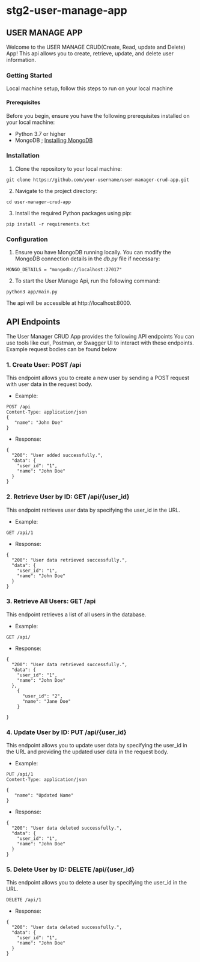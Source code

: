 # stg2-user-manage-app

## USER MANAGE APP
Welcome to the USER MANAGE CRUD(Create, Read, update and Delete) App! This api allows you to create, retrieve, update, and delete user information.

### Getting Started
Local machine setup, follow this steps to run on your local machine

#### Prerequisites
Before you begin, ensure you have the following prerequisites installed on your local machine:

- Python 3.7 or higher
- MongoDB ;
[Installing MongoDB](https://www.mongodb.com/docs/manual/administration/install-community/)

### Installation
1. Clone the repository to your local machine:

`git clone https://github.com/your-username/user-manager-crud-app.git`

2. Navigate to the project directory:

`cd user-manager-crud-app`

3. Install the required Python packages using pip:

```pip install -r requirements.txt```

### Configuration
1. Ensure you have MongoDB running locally. You can modify the MongoDB connection details in the *db.py* file if necessary:

``MONGO_DETAILS = "mongodb://localhost:27017"``

2. To start the User Manage Api, run the following command:
   
`python3 app/main.py`

The api will be accessible at http://localhost:8000.


## API Endpoints
The User Manager CRUD App provides the following API endpoints
You can use tools like curl, Postman, or Swagger UI to interact with these endpoints. Example request bodies can be found below

### 1. Create User: POST /api
This endpoint allows you to create a new user by sending a POST request with user data in the request body.
- Example:
 ```
POST /api
Content-Type: application/json
{
    "name": "John Doe"
} 
  ```
- Response:
```
{
  "200": "User added successfully.",
  "data": {
    "user_id": "1",
    "name": "John Doe"
  }
}
```
### 2. Retrieve User by ID: GET /api/{user_id}
This endpoint retrieves user data by specifying the user_id in the URL.
- Example:
 ```
GET /api/1
  ```
- Response:
```
{
  "200": "User data retrieved successfully.",
  "data": {
    "user_id": "1",
    "name": "John Doe"
  }
}
```
### 3.  Retrieve All Users: GET /api
This endpoint retrieves a list of all users in the database.
- Example:
 ```
GET /api/
  ```
- Response:
```
{
  "200": "User data retrieved successfully.",
  "data": {
    "user_id": "1",
    "name": "John Doe"
  },
    {
      "user_id": "2",
      "name": "Jane Doe"
    }

}
```
### 4. Update User by ID: PUT /api/{user_id}
This endpoint allows you to update user data by specifying the user_id in the URL and providing the updated user data in the request body.
- Example:
 ```
PUT /api/1
Content-Type: application/json

{
    "name": "Updated Name"
}

  ```
- Response:
```
{
  "200": "User data deleted successfully.",
  "data": {
    "user_id": "1",
    "name": "John Doe"
  }
}
```
### 5. Delete User by ID: DELETE /api/{user_id}
This endpoint allows you to delete a user by specifying the user_id in the URL.
 ```
DELETE /api/1

  ```
- Response:
```
{
  "200": "User data deleted successfully.",
  "data": {
    "user_id": "1",
    "name": "John Doe"
  }
}
```




